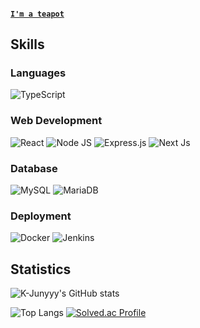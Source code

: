 #### [```I'm a teapot```](https://developer.mozilla.org/en-US/docs/Web/HTTP/Status/418)

## Skills
### Languages
![TypeScript](https://img.shields.io/badge/TypeScript-3178C6?style=flat-square&logo=TypeScript&logoColor=white)

### Web Development
![React](https://img.shields.io/badge/React-00CCFF?style=flat-square&logo=React&logoColor=white)
![Node JS](https://img.shields.io/badge/Node.js-339933?style=flat-square&logo=Node.js&logoColor=white)
![Express.js](https://img.shields.io/badge/express.js-339933?style=flat-square&logo=Express&logoColor=white)
![Next Js](https://img.shields.io/badge/Next.js-363636?style=flat-square&logo=Next.js&logoColor=white)
<!-- ![TailwindCSS](https://img.shields.io/badge/Tailwindcss-06B6D4?style=flat-square&logo=Tailwindcss&logoColor=white) --->

### Database
![MySQL](https://img.shields.io/badge/MySQL-4479A1?style=flat-square&logo=MySQL&logoColor=white)
![MariaDB](https://img.shields.io/badge/MariaDB-003545?style=flat-square&logo=MariaDB&logoColor=white)

### Deployment
![Docker](https://img.shields.io/badge/Docker-2496ED?style=flat-square&logo=Docker&logoColor=white)
![Jenkins](https://img.shields.io/badge/Jenkins-335061?style=flat-square&logo=Jenkins&logoColor=white)

## Statistics
![K-Junyyy's GitHub stats](https://github-readme-stats.vercel.app/api?username=park-minhyeong&show_icons=true&theme=dark)

![Top Langs](https://github-readme-stats.vercel.app/api/top-langs/?username=park-minhyeong&layout=compact&theme=dark)
[![Solved.ac Profile](http://mazassumnida.wtf/api/generate_badge?boj=duncan1409)](https://solved.ac/duncan1409)


